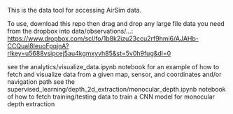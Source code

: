 This is the data tool for accessing AirSim data.

To use, download this repo then drag and drop any large file data you need from the dropbox into data/observations/...:
https://www.dropbox.com/scl/fo/1b8k2izu23ccu2rf9hmi6/AJAHb-CCQual8IeuoFpqjnA?rlkey=u5688vsipcej5au4kgmxyvh85&st=5v0h9fug&dl=0

see the analytics/visualize_data.ipynb notebook for an example of how to fetch and visualize data from a given map, sensor, and coordinates and/or navigation path
see the supervised_learning/depth_2d_extraction/monocular_depth.ipynb notebook of how to fetch training/testing data to train a CNN model for monocular depth extraction
